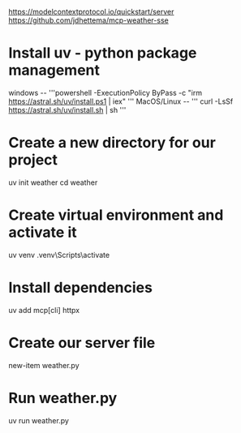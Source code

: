 https://modelcontextprotocol.io/quickstart/server
https://github.com/jdhettema/mcp-weather-sse

# Install uv - python package management
windows -- 
'''powershell -ExecutionPolicy ByPass -c "irm https://astral.sh/uv/install.ps1 | iex"
'''
MacOS/Linux --
'''
curl -LsSf https://astral.sh/uv/install.sh | sh
'''

# Create a new directory for our project
uv init weather
cd weather

# Create virtual environment and activate it
uv venv
.venv\Scripts\activate

# Install dependencies
uv add mcp[cli] httpx

# Create our server file
new-item weather.py

# Run weather.py
uv run weather.py